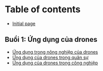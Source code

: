 # Table of contents

* [Initial page](README.md)

## Buổi 1: Ứng dụng của drones <a id="buoi-1"></a>

* [Ứng dụng trong nông nghiệp của drones](buoi-1/ung-dung-trong-nong-nghiep-cua-drones.md)
* [Ứng dụng của drones trong quân sự](buoi-1/ung-dung-cua-drones-trong-quan-su.md)
* [Ứng dụng của drones trong công nghiệp](buoi-1/ung-dung-cua-drones-trong-cong-nghiep.md)

